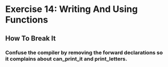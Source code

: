 # Exercise 14: Writing And Using Functions
## How To Break It
### Confuse the compiler by removing the forward declarations so it complains about can_print_it and print_letters.
